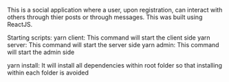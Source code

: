 This is a social application where a user, upon registration, can interact with others through thier posts or through messages. This was built using ReactJS.

Starting scripts:
yarn client: This command will start the client side
yarn server: This command will start the server side
yarn admin: This command will start the admin side

<!-- The followin install script is unvalidated and as such may not work properly, if script fails, please do install dependencies manually -->
yarn install: It will install all dependencies within root folder so that installing within each folder is avoided